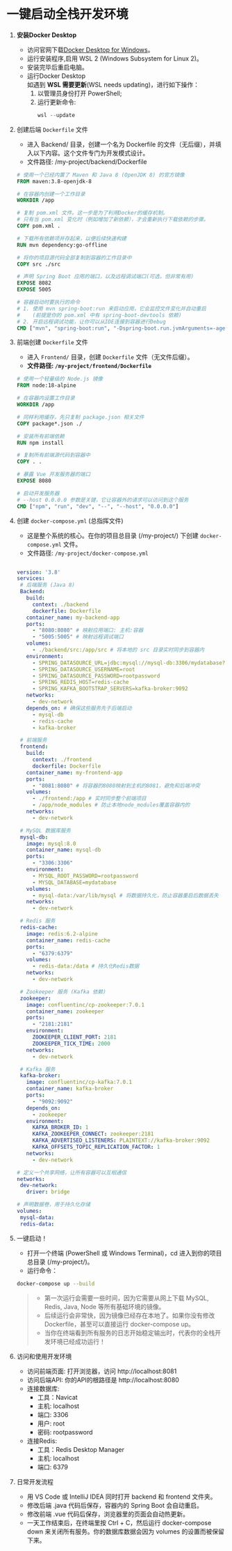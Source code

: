 # 一键启动全栈开发环境 

1. **安装Docker Desktop**
   - 访问官网下载[Docker Desktop for Windows](https://www.docker.com/products/docker-desktop/)。
   - 运行安装程序,启用 WSL 2 (Windows Subsystem for Linux 2)。
   - 安装完毕后重启电脑。
   - 运行Docker Desktop  
    如遇到 **WSL 需要更新**(WSL needs updating)，进行如下操作：
     1. 以管理员身份打开 PowerShell;
     2. 运行更新命令:  
        ```powershell
        wsl --update
        ```
        
2. 创建后端 `Dockerfile` 文件   
   - 进入 Backend/ 目录，创建一个名为 Dockerfile 的文件（无后缀），并填入以下内容。这个文件专门为开发模式设计。
   - 文件路径: /my-project/backend/Dockerfile
    ```Dockerfile
    # 使用一个已经内置了 Maven 和 Java 8 (OpenJDK 8) 的官方镜像
    FROM maven:3.8-openjdk-8

    # 在容器内创建一个工作目录
    WORKDIR /app

    # 复制 pom.xml 文件。这一步是为了利用Docker的缓存机制。
    # 只有当 pom.xml 变化时（例如增加了新依赖），才会重新执行下载依赖的步骤。
    COPY pom.xml .

    # 下载所有依赖项并存起来，以便后续快速构建
    RUN mvn dependency:go-offline

    # 将你的项目源代码全部复制到容器的工作目录中
    COPY src ./src

    # 声明 Spring Boot 应用的端口，以及远程调试端口(可选，但非常有用)
    EXPOSE 8082
    EXPOSE 5005

    # 容器启动时要执行的命令
    # 1. 使用 mvn spring-boot:run 来启动应用，它会监控文件变化并自动重启
    #    (前提是你的 pom.xml 中有 spring-boot-devtools 依赖)
    # 2. 开启远程调试功能，让你可以从IDE连接到容器进行Debug
    CMD ["mvn", "spring-boot:run", "-Dspring-boot.run.jvmArguments=-agentlib:jdwp=transport=dt_socket,server=y,suspend=n,address=*:5005"]```

3. 前端创建 `Dockerfile` 文件
   - 进入 `Frontend/` 目录，创建 `Dockerfile` 文件（无文件后缀）。
   - **文件路径: `/my-project/frontend/Dockerfile`**
    ```dockerfile
    # 使用一个轻量级的 Node.js 镜像
    FROM node:18-alpine

    # 在容器内设置工作目录
    WORKDIR /app

    # 同样利用缓存，先只复制 package.json 相关文件
    COPY package*.json ./

    # 安装所有前端依赖
    RUN npm install

    # 复制所有前端源代码到容器中
    COPY . .

    # 暴露 Vue 开发服务器的端口
    EXPOSE 8080

    # 启动开发服务器
    # --host 0.0.0.0 参数是关键，它让容器外的请求可以访问到这个服务 
    CMD ["npm", "run", "dev", "--", "--host", "0.0.0.0"]
    ```

4. 创建 `docker-compose.yml` (总指挥文件)  
   - 这是整个系统的核心。在你的项目总目录 (/my-project/) 下创建 `docker-compose.yml` 文件。
   - 文件路径: `/my-project/docker-compose.yml`
 
    ```yml
 
   version: '3.8'   
   services:
     # 后端服务 (Java 8)
     Backend:
       build:
         context: ./backend
         dockerfile: Dockerfile
       container_name: my-backend-app
       ports:
         - "8080:8080" # 映射应用端口: 主机:容器
         - "5005:5005" # 映射远程调试端口
       volumes:
         - ./backend/src:/app/src # 将本地的 src 目录实时同步到容器内
       environment:
         - SPRING_DATASOURCE_URL=jdbc:mysql://mysql-db:3306/mydatabase?useSSL=false&allowPublicKeyRetrieval=true&serverTimezone=UTC
         - SPRING_DATASOURCE_USERNAME=root
         - SPRING_DATASOURCE_PASSWORD=rootpassword
         - SPRING_REDIS_HOST=redis-cache
         - SPRING_KAFKA_BOOTSTRAP_SERVERS=kafka-broker:9092
       networks:
         - dev-network
       depends_on: # 确保这些服务先于后端启动
         - mysql-db
         - redis-cache
         - kafka-broker

     # 前端服务
     frontend:
       build:
         context: ./frontend
         dockerfile: Dockerfile
       container_name: my-frontend-app
       ports:
         - "8081:8080" # 将容器的8080映射到主机的8081，避免和后端冲突
       volumes:
         - ./frontend:/app # 实时同步整个前端项目
         - /app/node_modules # 防止本地node_modules覆盖容器内的
       networks:
         - dev-network

     # MySQL 数据库服务
     mysql-db:
       image: mysql:8.0
       container_name: mysql-db
       ports:
         - "3306:3306"
       environment:
         - MYSQL_ROOT_PASSWORD=rootpassword
         - MYSQL_DATABASE=mydatabase
       volumes:
         - mysql-data:/var/lib/mysql # 将数据持久化，防止容器重启后数据丢失
       networks:
         - dev-network

     # Redis 服务
     redis-cache:
       image: redis:6.2-alpine
       container_name: redis-cache
       ports:
         - "6379:6379"
       volumes:
         - redis-data:/data # 持久化Redis数据
       networks:
         - dev-network

     # Zookeeper 服务 (Kafka 依赖)
     zookeeper:
       image: confluentinc/cp-zookeeper:7.0.1
       container_name: zookeeper
       ports:
         - "2181:2181"
       environment:
         ZOOKEEPER_CLIENT_PORT: 2181
         ZOOKEEPER_TICK_TIME: 2000
       networks:
         - dev-network

     # Kafka 服务
     kafka-broker:
       image: confluentinc/cp-kafka:7.0.1
       container_name: kafka-broker
       ports:
         - "9092:9092"
       depends_on:
         - zookeeper
       environment:
         KAFKA_BROKER_ID: 1
         KAFKA_ZOOKEEPER_CONNECT: zookeeper:2181
         KAFKA_ADVERTISED_LISTENERS: PLAINTEXT://kafka-broker:9092
         KAFKA_OFFSETS_TOPIC_REPLICATION_FACTOR: 1
       networks:
         - dev-network

   # 定义一个共享网络，让所有容器可以互相通信
   networks:
     dev-network:
       driver: bridge

   # 声明数据卷，用于持久化存储
   volumes:
     mysql-data:
     redis-data:
    ```
5. 一键启动！  
   - 打开一个终端 (PowerShell 或 Windows Terminal)，cd 进入到你的项目总目录 (/my-project/)。  
   - 运行命令：
    ```bash
    docker-compose up --build
    ```
    >- 第一次运行会需要一些时间，因为它需要从网上下载 MySQL, Redis, Java, Node 等所有基础环境的镜像。
    >- 后续运行会非常快，因为镜像已经存在本地了。如果你没有修改 Dockerfile，甚至可以直接运行 docker-compose up。
    >- 当你在终端看到所有服务的日志开始稳定输出时，代表你的全栈开发环境已经成功运行！

6. 访问和使用开发环境
   - 访问前端页面: 打开浏览器，访问 http://localhost:8081
   - 访问后端API: 你的API的根路径是 http://localhost:8080
   - 连接数据库:
     * 工具：Navicat
     * 主机: localhost
     * 端口: 3306
     * 用户: root
     * 密码: rootpassword
   - 连接Redis:
     * 工具：Redis Desktop Manager
     * 主机: localhost
     * 端口: 6379

7. 日常开发流程
   - 用 VS Code 或 IntelliJ IDEA 同时打开 backend 和 frontend 文件夹。
   - 修改后端 .java 代码后保存，容器内的 Spring Boot 会自动重启。
   - 修改前端 .vue 代码后保存，浏览器里的页面会自动热更新。
   - 一天工作结束后，在终端里按 Ctrl + C，然后运行 docker-compose down 来关闭所有服务。你的数据库数据会因为 volumes 的设置而被保留下来。
